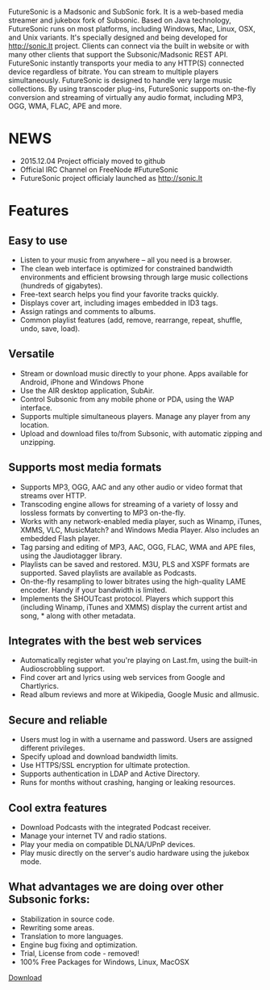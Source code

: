 FutureSonic is a Madsonic and SubSonic fork. It is a web-based media streamer and jukebox fork of Subsonic. Based on Java technology, FutureSonic runs on most platforms, including Windows, Mac, Linux, OSX, and Unix variants. It's specially designed and being developed for http://sonic.lt project. Clients can connect via the built in website or with many other clients that support the Subsonic/Madsonic REST API. FutureSonic instantly transports your media to any HTTP(S) connected device regardless of bitrate. You can stream to multiple players simultaneously. FutureSonic is designed to handle very large music collections. By using transcoder plug-ins, FutureSonic supports on-the-fly conversion and streaming of virtually any audio format, including MP3, OGG, WMA, FLAC, APE and more.



# NEWS
* 2015.12.04 Project officialy moved to github
* Official IRC Channel on FreeNode #FutureSonic
* FutureSonic project officialy launched as http://sonic.lt

# Features

## Easy to use
* Listen to your music from anywhere – all you need is a browser.
* The clean web interface is optimized for constrained bandwidth environments and efficient browsing through large music collections (hundreds of gigabytes).
* Free-text search helps you find your favorite tracks quickly.
* Displays cover art, including images embedded in ID3 tags.
* Assign ratings and comments to albums.
* Common playlist features (add, remove, rearrange, repeat, shuffle, undo, save, load).

## Versatile
* Stream or download music directly to your phone. Apps available for Android, iPhone and Windows Phone
* Use the AIR desktop application, SubAir.
* Control Subsonic from any mobile phone or PDA, using the WAP interface.
* Supports multiple simultaneous players. Manage any player from any location.
* Upload and download files to/from Subsonic, with automatic zipping and unzipping.

## Supports most media formats
* Supports MP3, OGG, AAC and any other audio or video format that streams over HTTP.
* Transcoding engine allows for streaming of a variety of lossy and lossless formats by converting to MP3 on-the-fly.
* Works with any network-enabled media player, such as Winamp, iTunes, XMMS, VLC, MusicMatch? and Windows Media Player. Also includes an embedded Flash player.
* Tag parsing and editing of MP3, AAC, OGG, FLAC, WMA and APE files, using the Jaudiotagger library.
* Playlists can be saved and restored. M3U, PLS and XSPF formats are supported. Saved playlists are available as Podcasts.
* On-the-fly resampling to lower bitrates using the high-quality LAME encoder. Handy if your bandwidth is limited.
* Implements the SHOUTcast protocol. Players which support this (including Winamp, iTunes and XMMS) display the current artist and song, * along with other metadata.

## Integrates with the best web services
* Automatically register what you're playing on Last.fm, using the built-in Audioscrobbling support.
* Find cover art and lyrics using web services from Google and Chartlyrics.
* Read album reviews and more at Wikipedia, Google Music and allmusic.

## Secure and reliable
* Users must log in with a username and password. Users are assigned different privileges.
* Specify upload and download bandwidth limits.
* Use HTTPS/SSL encryption for ultimate protection.
* Supports authentication in LDAP and Active Directory.
* Runs for months without crashing, hanging or leaking resources.

## Cool extra features
* Download Podcasts with the integrated Podcast receiver.
* Manage your internet TV and radio stations.
* Play your media on compatible DLNA/UPnP devices.
* Play music directly on the server's audio hardware using the jukebox mode.

## What advantages we are doing over other Subsonic forks:
* Stabilization in source code.
* Rewriting some areas.
* Translation to more languages.
* Engine bug fixing and optimization.
* Trial, License from code - removed!
* 100% Free Packages for Windows, Linux, MacOSX


[Download](https://drive.google.com/folderview?id=0BwVo9KteHKELVTNTT0JfMnZBVXc&usp=sharing)

